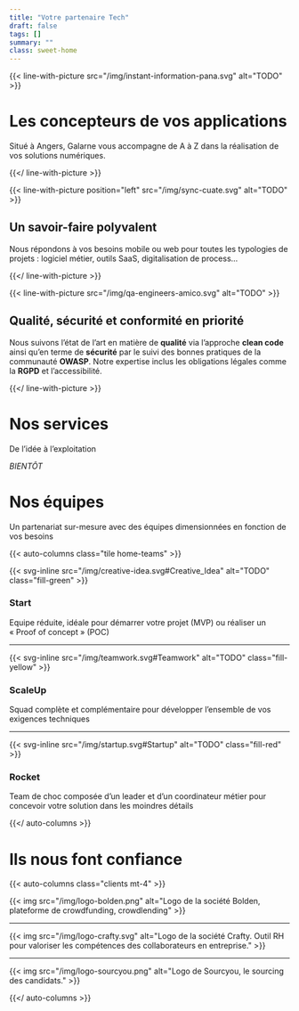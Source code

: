 ```yaml
---
title: "Votre partenaire Tech"
draft: false
tags: []
summary: ""
class: sweet-home
---
```


{{< line-with-picture src="/img/instant-information-pana.svg" alt="TODO" >}}

# Les concepteurs de vos applications
Situé à Angers, Galarne vous accompagne de A à Z dans la réalisation de vos solutions numériques.

{{</ line-with-picture >}}

{{< line-with-picture position="left" src="/img/sync-cuate.svg" alt="TODO" >}}

## Un savoir-faire polyvalent
Nous répondons à vos besoins mobile ou web pour toutes les typologies de projets : logiciel métier, outils SaaS, digitalisation de process…

{{</ line-with-picture >}}

{{< line-with-picture src="/img/qa-engineers-amico.svg" alt="TODO" >}}

## Qualité, sécurité et conformité en priorité
Nous suivons l’état de l’art en matière de **qualité** via l’approche **clean code** ainsi qu’en terme de **sécurité** par le suivi des bonnes pratiques de la communauté **OWASP**. Notre expertise inclus les obligations légales comme la **RGPD** et l’accessibilité.

{{</ line-with-picture >}}

# Nos services

De l’idée à l’exploitation

_BIENTÔT_

# Nos équipes

Un partenariat sur-mesure avec des équipes dimensionnées en fonction de vos besoins

{{< auto-columns class="tile home-teams" >}}

{{< svg-inline src="/img/creative-idea.svg#Creative_Idea" alt="TODO" class="fill-green" >}}

### Start

Equipe réduite, idéale pour démarrer votre projet (MVP) ou réaliser un « Proof of concept » (POC)

----

{{< svg-inline src="/img/teamwork.svg#Teamwork" alt="TODO" class="fill-yellow" >}}

### ScaleUp
Squad complète et complémentaire pour développer l’ensemble de vos exigences techniques

----

{{< svg-inline src="/img/startup.svg#Startup" alt="TODO" class="fill-red" >}}

### Rocket
Team de choc composée d’un leader et d’un coordinateur métier pour concevoir votre solution dans les moindres détails

{{</ auto-columns >}}

# Ils nous font confiance


{{< auto-columns class="clients mt-4" >}}

{{< img src="/img/logo-bolden.png" alt="Logo de la société Bolden, plateforme de crowdfunding, crowdlending" >}}

----

{{< img src="/img/logo-crafty.svg" alt="Logo de la société Crafty. Outil RH pour valoriser les compétences des collaborateurs en entreprise." >}}

----

{{< img src="/img/logo-sourcyou.png" alt="Logo de Sourcyou, le sourcing des candidats." >}}

{{</ auto-columns >}}